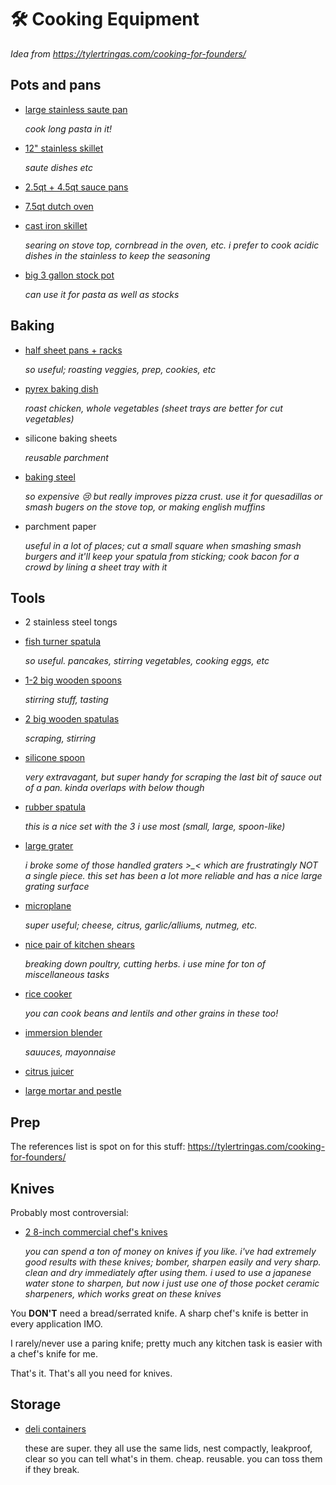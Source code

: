 # 🛠️ Cooking Equipment

*Idea from https://tylertringas.com/cooking-for-founders/*

## Pots and pans

- [large stainless saute
  pan](https://www.amazon.com/Cuisinart-733-30H-Classic-Stainless-2-Quart/dp/B00008CM6B)

   *cook long pasta in it!*

- [12" stainless
  skillet]([todo](https://www.amazon.com/Cuisinart-8922-30H-Professional-Stainless-Skillet/dp/B00NAU9058/))

   *saute dishes etc*

- [2.5qt + 4.5qt sauce
  pans](https://www.amazon.com/Calphalon-Tri-Ply-Stainless-Cookware-2-quart/dp/B003L0ZNYY)

- [7.5qt dutch
  oven](https://www.amazon.com/AmazonBasics-Enameled-Covered-Dutch-7-3-Quart/dp/B073Q9PSWD)

- [cast iron
   skillet](https://www.amazon.com/cuisinel-Pre-Seasoned-Cookware-Heat-Resistant-Induction/dp/B071G3B139)

   *searing on stove top, cornbread in the oven, etc. i prefer to cook acidic
   dishes in the stainless to keep the seasoning*

- [big 3 gallon stock pot](todo)

   *can use it for pasta as well as stocks*

## Baking

- [half sheet pans + racks](https://www.amazon.com/Nordic-Ware-43172-Set-Half-Nonstick/dp/B07BZLZFRG)

   *so useful; roasting veggies, prep, cookies, etc*

- [pyrex baking dish](https://www.amazon.com/Pyrex-SYNCHKG106070-Basics-Baking-Dishes/dp/B07794QZKC)

   *roast chicken, whole vegetables (sheet trays are better for cut vegetables)*

- silicone baking sheets

   *reusable parchment*

- [baking steel](https://www.amazon.com/Conductive-Cooking-Square-Deluxe-Version/dp/B085SW7PG6)

   *so expensive 😢 but really improves pizza crust. use it for quesadillas or
   smash bugers on the stove top, or making english muffins*

- parchment paper

   *useful in a lot of places; cut a small square when smashing smash burgers and
   it'll keep your spatula from sticking; cook bacon for a crowd by lining a
   sheet tray with it*

## Tools

- 2 stainless steel tongs

- [fish turner spatula](https://www.amazon.com/gp/product/B003HEOLXI/ref=ppx_yo_dt_b_search_asin_title?ie=UTF8&psc=1)

   *so useful. pancakes, stirring vegetables, cooking eggs, etc*

- [1-2 big wooden spoons](https://www.amazon.com/OXO-Grips-Large-Wooden-Spoon/dp/B0000CCY1R)

   *stirring stuff, tasting*

- [2 big wooden spatulas](https://www.amazon.com/Wood-Mixing-Cooking-Spatula-Resistant/dp/B07MXQDV65)

   *scraping, stirring*

- [silicone spoon](https://gir.co/products/spatula?variant=26882837381184)

   *very extravagant, but super handy for scraping the last bit of sauce out of a
   pan. kinda overlaps with below though*

- [rubber
  spatula](https://www.amazon.com/Cooptop-Silicone-Spatula-Set-Resistant/dp/B082F6V7FV/)

   *this is a nice set with the 3 i use most (small, large, spoon-like)*

- [large
  grater](https://www.amazon.com/gp/product/B07V7GZY16/ref=ppx_yo_dt_b_search_asin_title?ie=UTF8&psc=1)

   *i broke some of those handled graters >_< which are frustratingly NOT a
   single piece. this set has been a lot more reliable and has a nice large
   grating surface*

- [microplane](https://www.amazon.com/gp/product/B004JKUWBO/ref=ppx_yo_dt_b_search_asin_title?ie=UTF8&psc=1)

   *super useful; cheese, citrus, garlic/alliums, nutmeg, etc.*

- [nice pair of kitchen
  shears](https://www.amazon.com/dp/B005DPMQR2/?coliid=I69QCBQX62MBF&colid=28281Z0X82BLW&psc=0)

   *breaking down poultry, cutting herbs. i use mine for ton of miscellaneous
   tasks*

- [rice
  cooker](https://www.amazon.com/gp/product/B007WQ9YNO/ref=ppx_yo_dt_b_search_asin_title?ie=UTF8&psc=1)

   *you can cook beans and lentils and other grains in these too!*

- [immersion blender](https://www.amazon.com/Mueller-Austria-Ultra-Stick-Multi-Purpose-Attachment/dp/B075X1KPLZ)

   *sauuces, mayonnaise*

- [citrus juicer](todo)

- [large mortar and pestle](todo)

## Prep

The references list is spot on for this stuff:
https://tylertringas.com/cooking-for-founders/

## Knives

Probably most controversial:

- [2 8-inch commercial chef's
  knives](https://www.amazon.com/gp/product/B005P0OJ4S/ref=ppx_yo_dt_b_search_asin_title?ie=UTF8&psc=1)

   *you can spend a ton of money on knives if you like. i've had extremely good
   results with these knives; bomber, sharpen easily and very sharp. clean and
   dry immediately after using them. i used to use a japanese water stone to
   sharpen, but now i just use one of those pocket ceramic sharpeners, which
   works great on these knives*

You **DON'T** need a bread/serrated knife. A sharp chef's knife is better in every
application IMO.

I rarely/never use a paring knife; pretty much any kitchen task is easier with a
chef's knife for me.

That's it. That's all you need for knives.

## Storage

- [deli
  containers](https://www.amazon.com/DuraHome-Containers-Leakproof-Container-Microwavable/dp/B075X416X8)

   these are super. they all use the same lids, nest compactly, leakproof, clear
   so you can tell what's in them. cheap. reusable. you can toss them if they
   break.
